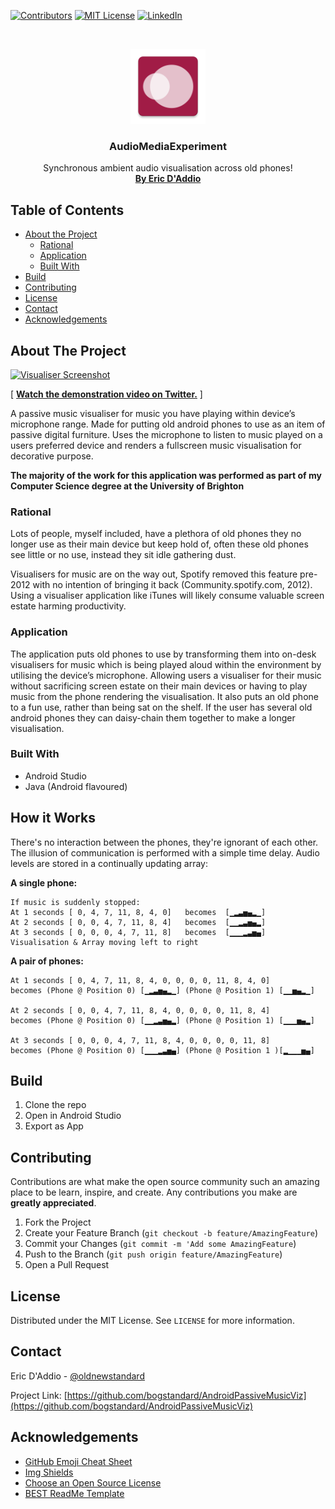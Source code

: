
<!-- PROJECT SHIELDS -->
[![Contributors][contributors-shield]]()
[![MIT License][license-shield]][license-url]
[![LinkedIn][linkedin-shield]][linkedin-url]


<!-- PROJECT LOGO -->
<br />
<p align="center">
  <a href="https://github.com/bogstandard/AndroidPassiveMusicViz">
    <img src="https://raw.githubusercontent.com/bogstandard/AndroidPassiveMusicViz/master/src/main/ic_launcher-web.png?token=ACHMHCWGS6N2XHCUDAQFVKS4622QY" alt="Logo" width="120" height="120">
  </a>

  <h3 align="center">AudioMediaExperiment</h3>

  <p align="center">
    Synchronous ambient audio visualisation across old phones!
    <br />
    <a href="https://ericdaddio.co.uk/"><strong>By Eric D'Addio</strong></a>
</p>



<!-- TABLE OF CONTENTS -->
## Table of Contents

* [About the Project](#about-the-project)
  * [Rational](#rational)
  * [Application](#application)
  * [Built With](#built-with)
* [Build](#build)
* [Contributing](#contributing)
* [License](#license)
* [Contact](#contact)
* [Acknowledgements](#acknowledgements)



<!-- ABOUT THE PROJECT -->
## About The Project

[![Visualiser Screenshot][product-screenshot]](https://twitter.com/oldnewstandard/status/1083896824916856832)

[ **[Watch the demonstration video on Twitter.](https://twitter.com/oldnewstandard/status/1083896824916856832)** ]

A passive music visualiser for music you have playing within device’s microphone range. Made for putting old android phones to use as an item of passive digital furniture. Uses the microphone to listen to music played on a users preferred device and renders a fullscreen music visualisation for decorative purpose.

**The majority of the work for this application was performed as part of my Computer Science degree at the University of Brighton**

### Rational
Lots of people, myself included, have a plethora of old phones they no longer use as their main device but keep hold of, often these old phones see little or no use, instead they sit idle gathering dust.

Visualisers for music are on the way out, Spotify removed this feature pre-2012 with no intention of bringing it back (Community.spotify.com, 2012). Using a visualiser application like iTunes will likely consume valuable screen estate harming productivity.

### Application
The application puts old phones to use by transforming them into on-desk visualisers for music which is being played aloud within the environment by utilising the device’s microphone. Allowing users a visualiser for their music without sacrificing screen estate on their main devices or having to play music from the phone rendering the visualisation. It also puts an old phone to a fun use, rather than being sat on the shelf. If the user has several old android phones they can daisy-chain them together to make a longer visualisation.

### Built With
* Android Studio
* Java (Android flavoured)

## How it Works

There's no interaction between the phones, they're ignorant of each other. The illusion of communication is performed with a simple time delay. Audio levels are stored in a continually updating array:

**A single phone:**
```
If music is suddenly stopped:
At 1 seconds [ 0, 4, 7, 11, 8, 4, 0]   becomes  [▁▂▃▅▄▂▁]
At 2 seconds [ 0, 0, 4, 7, 11, 8, 4]   becomes  [▁▁▂▃▅▄▂] 
At 3 seconds [ 0, 0, 0, 4, 7, 11, 8]   becomes  [▁▁▁▂▃▅▄]
Visualisation & Array moving left to right
```

**A pair of phones:**
```
At 1 seconds [ 0, 4, 7, 11, 8, 4, 0, 0, 0, 0, 11, 8, 4, 0] 
becomes (Phone @ Position 0) [▁▂▃▅▄▂▁] (Phone @ Position 1) [▁▁▅▄▂▁]

At 2 seconds [ 0, 0, 4, 7, 11, 8, 4, 0, 0, 0, 0, 11, 8, 4] 
becomes (Phone @ Position 0) [▁▁▂▃▅▄▂] (Phone @ Position 1) [▁▁▁▅▄▂]

At 3 seconds [ 0, 0, 0, 4, 7, 11, 8, 4, 0, 0, 0, 0, 11, 8] 
becomes (Phone @ Position 0) [▁▁▁▂▃▅▄] (Phone @ Position 1 )[▂▁▁▁▅▄]
```

## Build

1. Clone the repo
2. Open in Android Studio
3. Export as App


<!-- CONTRIBUTING -->
## Contributing

Contributions are what make the open source community such an amazing place to be learn, inspire, and create. Any contributions you make are **greatly appreciated**.

1. Fork the Project
2. Create your Feature Branch (`git checkout -b feature/AmazingFeature`)
3. Commit your Changes (`git commit -m 'Add some AmazingFeature`)
4. Push to the Branch (`git push origin feature/AmazingFeature`)
5. Open a Pull Request



<!-- LICENSE -->
## License

Distributed under the MIT License. See `LICENSE` for more information.


<!-- CONTACT -->
## Contact

Eric D'Addio - [@oldnewstandard](https://twitter.com/oldnewstandard)

Project Link: [https://github.com/bogstandard/AndroidPassiveMusicViz](https://github.com/bogstandard/AndroidPassiveMusicViz)



<!-- ACKNOWLEDGEMENTS -->
## Acknowledgements
* [GitHub Emoji Cheat Sheet](https://www.webpagefx.com/tools/emoji-cheat-sheet)
* [Img Shields](https://shields.io)
* [Choose an Open Source License](https://choosealicense.com)
* [BEST ReadMe Template](https://github.com/othneildrew/Best-README-Template/)




<!-- MARKDOWN LINKS & IMAGES -->
[build-shield]: https://img.shields.io/badge/build-passing-brightgreen.svg?style=flat-square
[contributors-shield]: https://img.shields.io/badge/contributors-1-orange.svg?style=flat-square
[license-shield]: https://img.shields.io/badge/license-MIT-blue.svg?style=flat-square
[license-url]: https://choosealicense.com/licenses/mit
[linkedin-shield]: https://img.shields.io/badge/-LinkedIn-black.svg?style=flat-square&logo=linkedin&colorB=555
[linkedin-url]: https://linkedin.com/in/eric-daddio
[product-screenshot]: https://pbs.twimg.com/ext_tw_video_thumb/1083893331774586880/pu/img/hx8aWVfRomRjzBGO.jpg